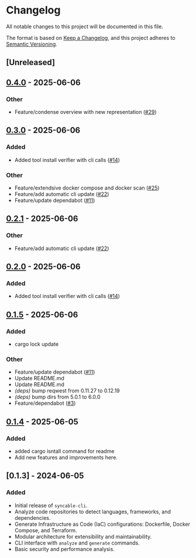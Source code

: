 # Changelog

All notable changes to this project will be documented in this file.

The format is based on [Keep a Changelog](https://keepachangelog.com/en/1.0.0/), and this project adheres to [Semantic Versioning](https://semver.org/spec/v2.0.0.html).

## [Unreleased]

## [0.4.0](https://github.com/syncable-dev/syncable-cli/compare/v0.3.0...v0.4.0) - 2025-06-06

### Other

- Feature/condense overview with new representation ([#29](https://github.com/syncable-dev/syncable-cli/pull/29))

## [0.3.0](https://github.com/syncable-dev/syncable-cli/compare/v0.2.1...v0.3.0) - 2025-06-06

### Added

- Added tool install verifier with cli calls ([#14](https://github.com/syncable-dev/syncable-cli/pull/14))

### Other

- Feature/extendsive docker compose and docker scan ([#25](https://github.com/syncable-dev/syncable-cli/pull/25))
- Feature/add automatic cli update ([#22](https://github.com/syncable-dev/syncable-cli/pull/22))
- Feature/update dependabot ([#11](https://github.com/syncable-dev/syncable-cli/pull/11))

## [0.2.1](https://github.com/syncable-dev/syncable-cli/compare/v0.2.0...v0.2.1) - 2025-06-06

### Other

- Feature/add automatic cli update ([#22](https://github.com/syncable-dev/syncable-cli/pull/22))

## [0.2.0](https://github.com/syncable-dev/syncable-cli/compare/v0.1.5...v0.2.0) - 2025-06-06

### Added

- Added tool install verifier with cli calls ([#14](https://github.com/syncable-dev/syncable-cli/pull/14))

## [0.1.5](https://github.com/syncable-dev/syncable-cli/compare/v0.1.4...v0.1.5) - 2025-06-06

### Added

- cargo lock update

### Other

- Feature/update dependabot ([#11](https://github.com/syncable-dev/syncable-cli/pull/11))
- Update README.md
- Update README.md
- *(deps)* bump reqwest from 0.11.27 to 0.12.19
- *(deps)* bump dirs from 5.0.1 to 6.0.0
- Feature/dependabot ([#3](https://github.com/syncable-dev/syncable-cli/pull/3))

## [0.1.4](https://github.com/syncable-dev/syncable-cli/compare/v0.1.3...v0.1.4) - 2025-06-05

### Added

- added cargo isntall command for readme
- Add new features and improvements here.

## [0.1.3] - 2024-06-05
### Added
- Initial release of `syncable-cli`.
- Analyze code repositories to detect languages, frameworks, and dependencies.
- Generate Infrastructure as Code (IaC) configurations: Dockerfile, Docker Compose, and Terraform.
- Modular architecture for extensibility and maintainability.
- CLI interface with `analyze` and `generate` commands.
- Basic security and performance analysis. 